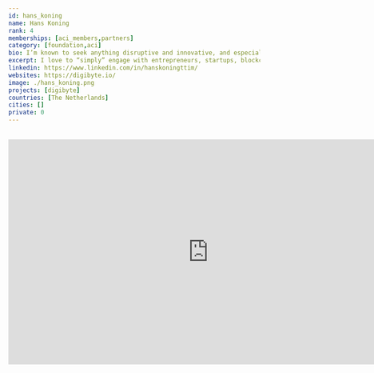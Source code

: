 ```yaml
---
id: hans_koning
name: Hans Koning
rank: 4
memberships: [aci_members,partners]
category: [foundation,aci]
bio: I’m known to seek anything disruptive and innovative, and especially unexpected things that take me out of my comfort zone. Above all I love to “simply” engage with entrepreneurs, startups, blockchain and crypto companies, and (interesting and smarter than me) people, or with an audience when speaking on a stage. I regularly enthral audiences across continents as I share my experience and expertise in the form of Keynote speaking covering topics such as Governance, the role and impact of Blockchain in today's society and the business component of technology.
excerpt: I love to “simply” engage with entrepreneurs, startups, blockchain and crypto companies.
linkedin: https://www.linkedin.com/in/hanskoningttim/
websites: https://digibyte.io/
image: ./hans_koning.png
projects: [digibyte]
countries: [The Netherlands]
cities: []
private: 0
---
```


<BR>
<div class="aspect-w-16 aspect-h-9">
<iframe src="https://player.vimeo.com/video/413179934" width="800" height="450" frameborder="0" allow="autoplay; fullscreen" allowfullscreen></iframe>
</div>
<BR>
